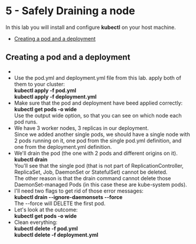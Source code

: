 # 5 - Safely Draining a node

In this lab you will install and configure **kubectl** on your host machine.

- [Creating a pod and a deployment](#Creating-a-pod-and-a-deployment)


## Creating a pod and a deployment

- 
- Use the pod.yml and deployment.yml file from this lab.
apply both of them to your cluster:  
**kubectl apply -f pod.yml**  
**kubectl apply -f deployment.yml**
- Make sure that the pod and deployment have beed applied correctly:
**kubectl get pods -o wide**  
Use the output wide option, so that you can see on which node each pod runs.
- We have 3 worker nodes, 3 replicas in our deployment.  
Since we added another single pods, we should have a single node with 2 pods running on it, one pod from the single pod.yml definition, and one from the deployment.yml definition.
- We'll drain the pod (the one with 2 pods and different origins on it).  
**kubectl drain <node name>**  
You'll see that the single pod (that is not part of  ReplicationController, ReplicaSet, Job, DaemonSet or StatefulSet) cannot be deleted.  
The other reason is that the drain command cannot delete those DaemonSet-managed Pods (in this case these are kube-system pods).
- I'll need two flags to get rid of those error messages:  
**kubectl drain <node name> --ignore-daemonsets --force**  
The --force will DELETE the first pod.  
- Let's look at the outcome:  
**kubectl get pods -o wide**  
- Clean everything:  
**kubectl delete -f pod.yml**  
**kubectl delete -f deployment.yml**

